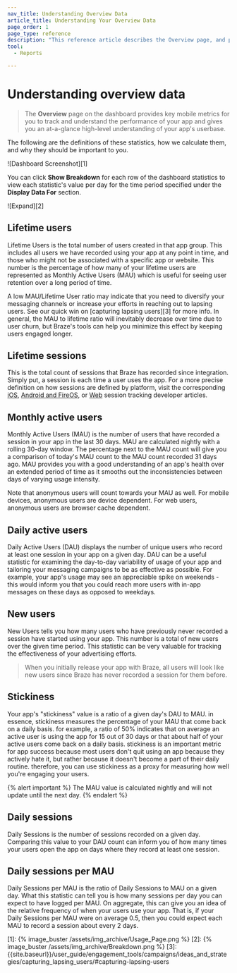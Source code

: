 ```yaml
---
nav_title: Understanding Overview Data
article_title: Understanding Your Overview Data
page_order: 1
page_type: reference
description: "This reference article describes the Overview page, and provides definitions for statistics available on this page."
tool: 
  - Reports

---
```


# Understanding overview data

> The **Overview** page on the dashboard provides key mobile metrics for you to track and understand the performance of your app and gives you an at-a-glance high-level understanding of your app's userbase. 

The following are the definitions of these statistics, how we calculate them, and why they should be important to you.

![Dashboard Screenshot][1]

You can click **Show Breakdown** for each row of the dashboard statistics to view each statistic's value per day for the time period specified under the **Display Data For** section.

![Expand][2]

## Lifetime users

Lifetime Users is the total number of users created in that app group. This includes all users we have recorded using your app at any point in time, and those who might not be associated with a specific app or website. This number is the percentage of how many of your lifetime users are represented as Monthly Active Users (MAU) which is useful for seeing user retention over a long period of time.

A low MAU/Lifetime User ratio may indicate that you need to diversify your messaging channels or increase your efforts in reaching out to lapsing users. See our quick win on [capturing lapsing users][3] for more info. In general, the MAU to lifetime ratio will inevitably decrease over time due to user churn, but Braze's tools can help you minimize this effect by keeping users engaged longer.

## Lifetime sessions

This is the total count of sessions that Braze has recorded since integration. Simply put, a session is each time a user uses the app. For a more precise definition on how sessions are defined by platform, visit the corresponding 
[iOS]({{site.baseurl}}/developer_guide/platform_integration_guides/swift/analytics/tracking_sessions/), [Android and FireOS]({{site.baseurl}}/developer_guide/platform_integration_guides/android/analytics/tracking_sessions/), or [Web]({{site.baseurl}}/developer_guide/platform_integration_guides/web/analytics/tracking_sessions/) session tracking developer articles.

## Monthly active users

Monthly Active Users (MAU) is the number of users that have recorded a session in your app in the last 30 days. MAU are calculated nightly with a rolling 30-day window. The percentage next to the MAU count will give you a comparison of today's MAU count to the MAU count recorded 31 days ago. MAU provides you with a good understanding of an app's health over an extended period of time as it smooths out the inconsistencies between days of varying usage intensity.

Note that anonymous users will count towards your MAU as well. For mobile devices, anonymous users are device dependent. For web users, anonymous users are browser cache dependent.

## Daily active users

Daily Active Users (DAU) displays the number of unique users who record at least one session in your app on a given day. DAU can be a useful statistic for examining the day-to-day variability of usage of your app and tailoring your messaging campaigns to be as effective as possible. For example, your app's usage may see an appreciable spike on weekends - this would inform you that you could reach more users with in-app messages on these days as opposed to weekdays.

## New users

New Users tells you how many users who have previously never recorded a session have started using your app. This number is a total of new users over the given time period. This statistic can be very valuable for tracking the effectiveness of your advertising efforts.

>  When you initially release your app with Braze, all users will look like new users since Braze has never recorded a session for them before.

## Stickiness

Your app's "stickiness" value is a ratio of a given day's DAU to MAU. in essence, stickiness measures the percentage of your MAU that come back on a daily basis. for example, a ratio of 50% indicates that on average an active user is using the app for 15 out of 30 days or that about half of your active users come back on a daily basis. stickiness is an important metric for app success because most users don't quit using an app because they actively hate it, but rather because it doesn't become a part of their daily routine. therefore, you can use stickiness as a proxy for measuring how well you're engaging your users. 

{% alert important %}
The MAU value is calculated nightly and will not update until the next day.
{% endalert %}

## Daily sessions

Daily Sessions is the number of sessions recorded on a given day. Comparing this value to your DAU count can inform you of how many times your users open the app on days where they record at least one session.

## Daily sessions per MAU

Daily Sessions per MAU is the ratio of Daily Sessions to MAU on a given day. What this statistic can tell you is how many sessions per day you can expect to have logged per MAU. On aggregate, this can give you an idea of the relative frequency of when your users use your app. That is, if your Daily Sessions per MAU were on average 0.5, then you could expect each MAU to record a session about every 2 days.  

[1]: {% image_buster /assets/img_archive/Usage_Page.png %}
[2]: {% image_buster /assets/img_archive/Breakdown.png %}
[3]: {{site.baseurl}}/user_guide/engagement_tools/campaigns/ideas_and_strategies/capturing_lapsing_users/#capturing-lapsing-users
